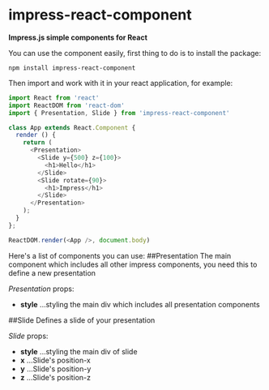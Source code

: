 # impress-react-component
**Impress.js simple components for React**

You can use the component easily,
first thing to do is to install the package:
```shell
npm install impress-react-component
```

Then import and work with it in your react application, for example:
```javascript
import React from 'react'
import ReactDOM from 'react-dom'
import { Presentation, Slide } from 'impress-react-component'

class App extends React.Component {
  render () {
    return (
      <Presentation>
        <Slide y={500} z={100}>
          <h1>Hello</h1>
        </Slide>
        <Slide rotate={90}>
          <h1>Impress</h1>
        </Slide>
      </Presentation>
    );
  }
};

ReactDOM.render(<App />, document.body)
```

Here's a list of components you can use:
##Presentation
The main component which includes all other impress components, you need this to define a new presentation

_Presentation_ props:
+ **style**
...styling the main div which includes all presentation components

##Slide
Defines a slide of your presentation

_Slide_ props:
+ **style**
...styling the main div of slide
+ **x**
...Slide's position-x
+ **y**
...Slide's position-y
+ **z**
...Slide's position-z